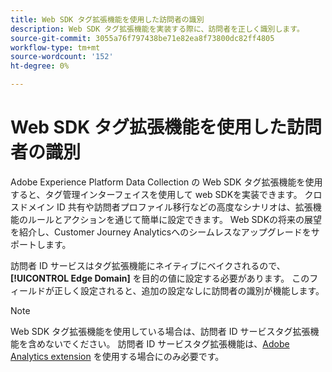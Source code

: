 ```yaml
---
title: Web SDK タグ拡張機能を使用した訪問者の識別
description: Web SDK タグ拡張機能を実装する際に、訪問者を正しく識別します。
source-git-commit: 3055a76f797438be71e82ea8f73800dc82ff4805
workflow-type: tm+mt
source-wordcount: '152'
ht-degree: 0%

---
```


# Web SDK タグ拡張機能を使用した訪問者の識別

Adobe Experience Platform Data Collection の Web SDK タグ拡張機能を使用すると、タグ管理インターフェイスを使用して web SDKを実装できます。 クロスドメイン ID 共有や訪問者プロファイル移行などの高度なシナリオは、拡張機能のルールとアクションを通じて簡単に設定できます。 Web SDKの将来の展望を紹介し、Customer Journey Analyticsへのシームレスなアップグレードをサポートします。

訪問者 ID サービスはタグ拡張機能にネイティブにベイクされるので、**[!UICONTROL Edge Domain]** を目的の値に設定する必要があります。 このフィールドが正しく設定されると、追加の設定なしに訪問者の識別が機能します。

>[!NOTE]
>
>Web SDK タグ拡張機能を使用している場合は、訪問者 ID サービスタグ拡張機能を含めないでください。 訪問者 ID サービスタグ拡張機能は、[Adobe Analytics extension](analytics-extension.md) を使用する場合にのみ必要です。
